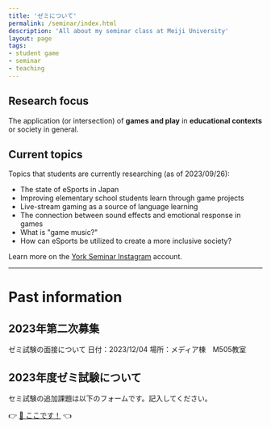 ```yaml
---
title: 'ゼミについて' 
permalink: /seminar/index.html
description: 'All about my seminar class at Meiji University'
layout: page
tags:
- student game
- seminar
- teaching
---
```


## Research focus
The application (or intersection) of **games and play** in **educational contexts** or society in general.

## Current topics 
Topics that students are currently researching (as of 2023/09/26):

* The state of eSports in Japan
* Improving elementary school students learn through game projects
* Live-stream gaming as a source of language learning
* The connection between sound effects and emotional response in games
* What is "game music?"
* How can eSports be utilized to create a more inclusive society?

Learn more on the [York Seminar Instagram](https://www.instagram.com/york_meiji/) account.

---

# Past information 

## 2023年第二次募集

ゼミ試験の面接について
日付：2023/12/04
場所：メディア棟　M505教室


## 2023年度ゼミ試験について

セミ試験の追加課題は以下のフォームです。記入してください。

👉 [📝 ここです！](https://forms.gle/Rb3pXGCbauWsTzbQ6) 👈